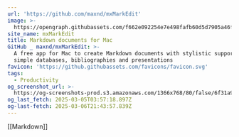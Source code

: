 ```yaml
---
url: 'https://github.com/maxnd/mxMarkEdit'
image: >-
  https://opengraph.githubassets.com/f662e092254e7e498fafb60d5d7905a46f86a48fca1390581995856023a9cfb9/maxnd/mxMarkEdit
site_name: mxMarkEdit
title: Markdown documents for Mac
GitHub _ maxnd/mxMarkEdit: >-
  A free app for Mac to create Markdown documents with stylistic support, tasks,
  simple databases, bibliographies and presentations
favicon: 'https://github.githubassets.com/favicons/favicon.svg'
tags:
  - Productivity
og_screenshot_url: >-
  https://og-screenshots-prod.s3.amazonaws.com/1366x768/80/false/6f31a9ab623bee88fd748f43103cc09bc90c95c1c67a45776a3b04685a6ab6e0.jpeg
og_last_fetch: 2025-03-05T03:57:18.897Z
og-last-fetch: 2025-03-06T21:43:57.839Z
---
```





[[Markdown]]


